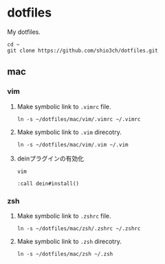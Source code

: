 # dotfiles

My dotfiles.

```shell
cd ~
git clone https://github.com/shio3ch/dotfiles.git
```

## mac

### vim
1. Make symbolic link to `.vimrc` file.
   ```shell
   ln -s ~/dotfiles/mac/vim/.vimrc ~/.vimrc
   ```
2. Make symbolic link to `.vim` direcotry.
   ```shell
   ln -s ~/dotfiles/mac/vim/.vim ~/.vim
   ```
3. deinプラグインの有効化
   ```shell
   vim
   ```
   ```vim
   :call dein#install()
   ```

### zsh
1. Make symbolic link to `.zshrc` file.
   ```shell
   ln -s ~/dotfiles/mac/zsh/.zshrc ~/.zshrc
   ```
2. Make symbolic link to `.zsh` direcotry.
   ```shell
   ln -s ~/dotfiles/mac/zsh ~/.zsh
   ```

